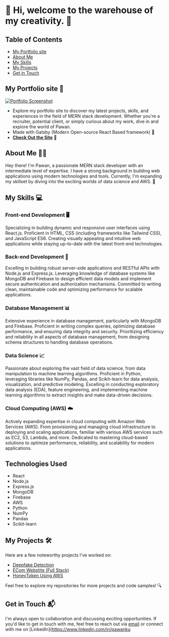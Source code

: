 # 👋 Hi, welcome to the warehouse of my creativity. 🎨

## Table of Contents
- [My Portfolio site](#my-portfolio-site-)
- [About Me](#about-me-)
- [My Skills](#my-skills-)
- [My Projects](#my-projects-)
- [Get in Touch](#get-in-touch-)

## My Portfolio site 💼 <a name="my-portfolio-site-"></a>
[![Portfolio Screenshot](https://github.com/pawan895/pawan895/assets/81580980/0f01a3c6-5aa7-45a5-b07f-f9c71e1c731d)](https://pawandevelops.me)


- Explore my portfolio site to discover my latest projects, skills, and experiences in the field of MERN stack development. Whether you're a recruiter, potential client, or simply curious about my work, dive in and explore the world of Pawan.
- Made with Gatsby (Modern Open-source React Based framework) 🚀
- **[Check Out the Site](https://pawandevelops.me/)** 🔗

## About Me 🙋‍♂️ <a name="about-me-"></a>

Hey there! I'm Pawan, a passionate MERN stack developer with an intermediate level of expertise. I have a strong background in building web applications using modern technologies and tools. Currently, I'm expanding my skillset by diving into the exciting worlds of data science and AWS. 🌱

## My Skills 💻 <a name="my-skills-"></a>

### Front-end Development 🖥️

Specializing in building dynamic and responsive user interfaces using React.js. Proficient in HTML, CSS (including frameworks like Tailwind CSS), and JavaScript ES6. Creating visually appealing and intuitive web applications while staying up-to-date with the latest front-end technologies.

### Back-end Development 💼

Excelling in building robust server-side applications and RESTful APIs with Node.js and Express.js. Leveraging knowledge of database systems like MongoDB and Firebase to design efficient data models and implement secure authentication and authorization mechanisms. Committed to writing clean, maintainable code and optimizing performance for scalable applications.

### Database Management 📊

Extensive experience in database management, particularly with MongoDB and Firebase. Proficient in writing complex queries, optimizing database performance, and ensuring data integrity and security. Prioritizing efficiency and reliability in all aspects of database management, from designing schema structures to handling database operations.

### Data Science 📈

Passionate about exploring the vast field of data science, from data manipulation to machine learning algorithms. Proficient in Python, leveraging libraries like NumPy, Pandas, and Scikit-learn for data analysis, visualization, and predictive modeling. Excelling in conducting exploratory data analysis (EDA), feature engineering, and implementing machine learning algorithms to extract insights and make data-driven decisions.

### Cloud Computing (AWS) ☁️

Actively expanding expertise in cloud computing with Amazon Web Services (AWS). From provisioning and managing cloud infrastructure to deploying and scaling applications, familiar with various AWS services such as EC2, S3, Lambda, and more. Dedicated to mastering cloud-based solutions to optimize performance, reliability, and scalability for modern applications.

## Technologies Used

- React
- Node.js
- Express.js
- MongoDB
- Firebase
- AWS
- Python
- NumPy
- Pandas
- Scikit-learn

## My Projects 🛠️ <a name="my-projects-"></a>

Here are a few noteworthy projects I've worked on:
- [Deepfake Detection](https://github.com/pawan895/deepfake-detection)
- [ECom Webstite (Full Stack)](https://github.com/pawan895/eCom-Website)
- [HoneyToken Using AWS](https://github.com/pawan895/HoneyTokens-Internet-Security-analysis)

Feel free to explore my repositories for more projects and code samples! 🔍

## Get in Touch 📬 <a name="get-in-touch-"></a>

I'm always open to collaboration and discussing exciting opportunities. If you'd like to get in touch with me, feel free to reach out via [email](mailto:bpawan2002@gmail.com) or connect with me on [LinkedIn](https://www.linkedin.com/in/pawanku
